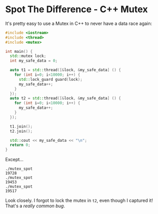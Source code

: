 # Spot The Difference - C++ Mutex

It's pretty easy to use a Mutex in C++ to never have a data race again:

```cpp
#include <iostream>
#include <thread>
#include <mutex>

int main() {
  std::mutex lock;
  int my_safe_data = 0;

  auto t1 = std::thread([&lock, &my_safe_data] () {
    for (int i=0; i<10000; i++) {
      std::lock_guard guard(lock);
      my_safe_data++;
    }
  });
  auto t2 = std::thread([&lock, &my_safe_data] () {
    for (int i=0; i<10000; i++) {
      my_safe_data++;
    }
  });

  t1.join();
  t2.join();

  std::cout << my_safe_data << "\n";
  return 0;
}
```

Except...

```
./mutex_spot 
19728
./mutex_spot 
19453
./mutex_spot 
19517
```

Look closely. I forgot to lock the mutex in `t2`, even though I captured it! That's a *really common bug*.